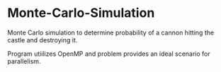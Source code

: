 # Monte-Carlo-Simulation

Monte Carlo simulation to determine probability of a cannon hitting the castle and destroying it.

Program utiilizes OpenMP and problem provides an ideal scenario for parallelism.
